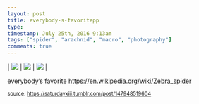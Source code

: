 ```yaml
---
layout: post
title: everybody-s-favoritepp
type: 
timestamp: July 25th, 2016 9:13am
tags: ["spider", "arachnid", "macro", "photography"]
comments: true
---
```


| <img src="https://saturdayxiii.github.io/media/147948519604_0.jpg"/> | <img src="https://saturdayxiii.github.io/media/147948519604_1.jpg"/> | <img src="https://saturdayxiii.github.io/media/147948519604_2.jpg"/> |

everybody’s favorite
<a href="https://en.wikipedia.org/wiki/Zebra_spider" target="_blank">https://en.wikipedia.org/wiki/Zebra_spider</a><br/>
 
  
<small>source: https://saturdayxiii.tumblr.com/post/147948519604</small>